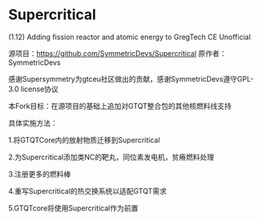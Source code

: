 # Supercritical
(1.12) Adding fission reactor and atomic energy to GregTech CE Unofficial

源项目：https://github.com/SymmetricDevs/Supercritical
原作者：SymmetricDevs

感谢Supersymmetry为gtceu社区做出的贡献，感谢SymmetricDevs遵守GPL-3.0 license协议

本Fork目标：在源项目的基础上追加对GTQT整合包的其他核燃料线支持

具体实施方法：

1.将GTQTCore内的放射物质迁移到Supercritical

2.为Supercritical添加类NC的靶丸，同位素发电机，贫瘠燃料处理

3.注册更多的燃料棒

4.重写Supercritical的热交换系统以适配GTQT需求

5.GTQTcore将使用Supercritical作为前置
